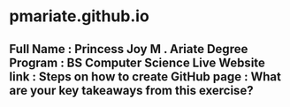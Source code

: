 # pmariate.github.io

Full Name : Princess Joy M . Ariate
Degree Program : BS Computer Science
Live Website link : 
Steps on how to create GitHub page : 
What are your key takeaways from this exercise?
- 

